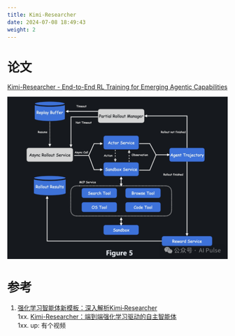 ```yaml
---
title: Kimi-Researcher
date: 2024-07-08 18:49:43
weight: 2
---
```



# 论文
[Kimi-Researcher - End-to-End RL Training for Emerging Agentic Capabilities](https://moonshotai.github.io/Kimi-Researcher/)


![image.png](./images/image.png)


# 参考
1. [强化学习智能体新模板：深入解析Kimi‑Researcher](https://mp.weixin.qq.com/s/6riGL36Y0Xe7sCdukS_z2Q)  
1xx. [Kimi-Researcher：端到端强化学习驱动的自主智能体](https://zhuanlan.zhihu.com/p/1921119537757140195)  
1xx. up: 有个视频  